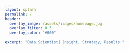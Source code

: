 ```yaml
---
layout: splash
permalink: /
header:
  overlay_image: /assets/images/homepage.jpg
  overlay_filter: 0.3
  overlay_color: "#000"
  
excerpt: "Data Scientist| Insight, Strategy, Results."
---
```

